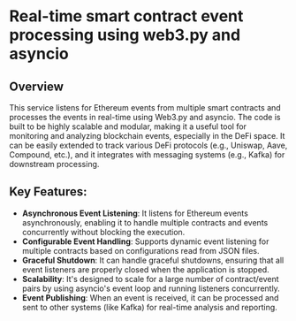 # Real-time smart contract event processing using web3.py and asyncio
## Overview
This service listens for Ethereum events from multiple smart contracts and processes the events in real-time using Web3.py and asyncio. The code is built to be highly scalable and modular, making it a useful tool for monitoring and analyzing blockchain events, especially in the DeFi space. It can be easily extended to track various DeFi protocols (e.g., Uniswap, Aave, Compound, etc.), and it integrates with messaging systems (e.g., Kafka) for downstream processing.

## Key Features:
- **Asynchronous Event Listening**: It listens for Ethereum events asynchronously, enabling it to handle multiple contracts and events concurrently without blocking the execution.
- **Configurable Event Handling**: Supports dynamic event listening for multiple contracts based on configurations read from JSON files.
- **Graceful Shutdown**: It can handle graceful shutdowns, ensuring that all event listeners are properly closed when the application is stopped.
- **Scalability**: It's designed to scale for a large number of contract/event pairs by using asyncio's event loop and running listeners concurrently.
- **Event Publishing**: When an event is received, it can be processed and sent to other systems (like Kafka) for real-time analysis and reporting.
